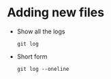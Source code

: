 # Adding new files

-   Show all the logs

        git log

-   Short form

        git log --oneline
